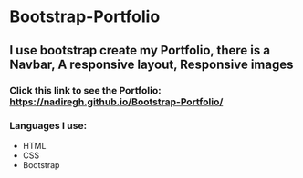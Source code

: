 # Bootstrap-Portfolio #

## I use bootstrap create my Portfolio, there is a Navbar, A responsive layout, Responsive images ##

### Click this link to see the Portfolio: https://nadiregh.github.io/Bootstrap-Portfolio/

### Languages I use: ###

* HTML
* CSS
* Bootstrap

